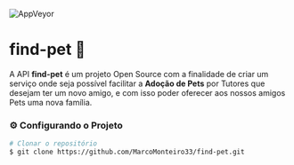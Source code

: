 ![AppVeyor](https://img.shields.io/appveyor/build/MarcoMonteiro33/find-pet?style=plastic)

# find-pet 🐾

A API **find-pet** é um projeto Open Source com a finalidade de criar um serviço onde seja possível facilitar a **Adoção de Pets** por Tutores que desejam ter um novo amigo, e com isso poder oferecer aos nossos amigos Pets uma nova família.

### ⚙ Configurando o Projeto
```bash
# Clonar o repositório
$ git clone https://github.com/MarcoMonteiro33/find-pet.git
```
